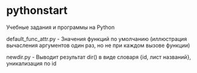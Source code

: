 # pythonstart
Учебные задания и программы на Python

default_func_attr.py - Значения функций по умолчанию (иллюстрация вычасления аргументов один раз, но не при каждом вызове функции)


newdir.py - Выводит результат dir() в виде словаря {id, лист названий}, уникализация по id
